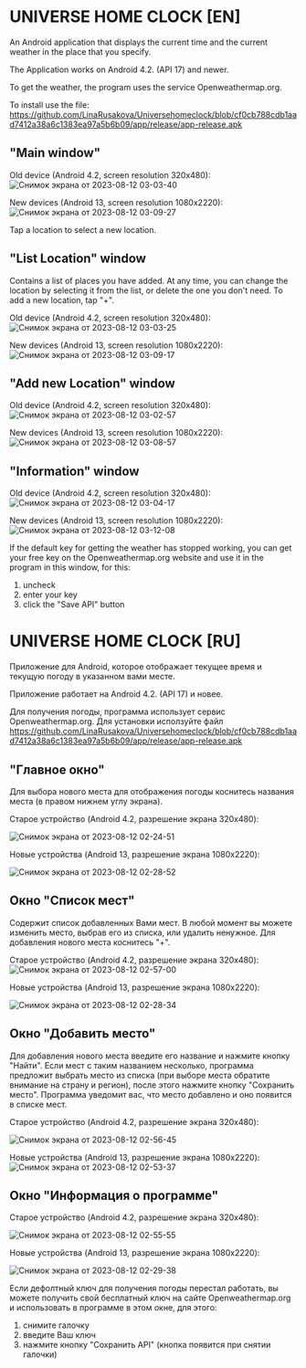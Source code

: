 # UNIVERSE HOME CLOCK [EN]
An Android application that displays the current time and the current weather in the place that you specify.

The Application works on Android 4.2. (API 17) and newer.

To get the weather, the program uses the service Openweathermap.org.

To install use the file: https://github.com/LinaRusakova/Universehomeclock/blob/cf0cb788cdb1aad7412a38a6c1383ea97a5b6b09/app/release/app-release.apk

## "Main window"
Old device (Android 4.2, screen resolution 320x480):
![Снимок экрана от 2023-08-12 03-03-40](https://github.com/LinaRusakova/Universehomeclock/assets/69868318/c9d04bf7-1729-475d-8f28-b2eca0976c2e)

New devices (Android 13, screen resolution 1080x2220):
![Снимок экрана от 2023-08-12 03-09-27](https://github.com/LinaRusakova/Universehomeclock/assets/69868318/a41b35ab-c225-44bd-957c-d6194e26cf0a)

Tap a location to select a new location.

## "List Location" window
Contains a list of places you have added. At any time, you can change the location by selecting it from the list, or delete the one you don't need.
To add a new location, tap "+".

Old device (Android 4.2, screen resolution 320x480):
![Снимок экрана от 2023-08-12 03-03-25](https://github.com/LinaRusakova/Universehomeclock/assets/69868318/96aae184-b6ef-4856-a4f0-d8a303e84e24)



New devices (Android 13, screen resolution 1080x2220):
![Снимок экрана от 2023-08-12 03-09-17](https://github.com/LinaRusakova/Universehomeclock/assets/69868318/b09034bc-90d9-463d-882e-4383ba8e4aae)


## "Add new Location" window
Old device (Android 4.2, screen resolution 320x480):
![Снимок экрана от 2023-08-12 03-02-57](https://github.com/LinaRusakova/Universehomeclock/assets/69868318/d63bb7c7-5993-410c-a69e-9c26c8aae5fe)


New devices (Android 13, screen resolution 1080x2220):
![Снимок экрана от 2023-08-12 03-08-57](https://github.com/LinaRusakova/Universehomeclock/assets/69868318/1e400d80-5fb2-4be6-a678-e4f3299cb2e2)

## "Information" window
Old device (Android 4.2, screen resolution 320x480):
![Снимок экрана от 2023-08-12 03-04-17](https://github.com/LinaRusakova/Universehomeclock/assets/69868318/7af7c369-a7f6-43dc-be34-d8d593404549)

New devices (Android 13, screen resolution 1080x2220):
![Снимок экрана от 2023-08-12 03-12-08](https://github.com/LinaRusakova/Universehomeclock/assets/69868318/1cb9f185-6d07-4a92-af54-17514ccb8852)

If the default key for getting the weather has stopped working, you can get your free key on the Openweathermap.org website and use it in the program in this window, for this:
1) uncheck
2) enter your key
3) click the "Save API" button





# UNIVERSE HOME CLOCK [RU]
Приложение для Android, которое отображает текущее время и текущую погоду в указанном вами месте.

Приложение работает на Android 4.2. (API 17) и новее.

Для получения погоды, программа использует сервис Openweathermap.org.
Для установки исползуйте файл https://github.com/LinaRusakova/Universehomeclock/blob/cf0cb788cdb1aad7412a38a6c1383ea97a5b6b09/app/release/app-release.apk

## "Главное окно"
Для выбора нового места для отображения погоды коснитесь названия места (в правом нижнем углу экрана).

Старое устройство (Android 4.2, разрешение экрана 320x480):

![Снимок экрана от 2023-08-12 02-24-51](https://github.com/LinaRusakova/Universehomeclock/assets/69868318/eb5db2a4-6430-4e1d-8464-f4f604d30381)

Новые устройства (Android 13, разрешение экрана 1080x2220):

![Снимок экрана от 2023-08-12 02-28-52](https://github.com/LinaRusakova/Universehomeclock/assets/69868318/c07a54a0-a2c0-41ea-ad6c-18cfb6afdb20)



## Окно "Список мест"
Содержит список добавленных Вами мест. В любой момент вы можете изменить место, выбрав его из списка, или удалить ненужное. 
Для добавления нового места коснитесь "+".

Старое устройство (Android 4.2, разрешение экрана 320x480):
![Снимок экрана от 2023-08-12 02-57-00](https://github.com/LinaRusakova/Universehomeclock/assets/69868318/c41d647a-907e-4c5c-921d-92bb3ef9163d)

Новые устройства (Android 13, разрешение экрана 1080x2220):

![Снимок экрана от 2023-08-12 02-28-34](https://github.com/LinaRusakova/Universehomeclock/assets/69868318/043fd77d-1100-4718-9f21-ba9633002568)

## Окно "Добавить место"
Для добавления нового места введите его название и нажмите кнопку "Найти". 
Если мест с таким названием несколько, программа предложит выбрать место из списка (при выборе места обратите внимание на страну и регион), после этого нажмите кнопку "Сохранить место". 
Программа уведомит вас, что место добавлено и оно появится в списке мест.

Старое устройство (Android 4.2, разрешение экрана 320x480):

![Снимок экрана от 2023-08-12 02-56-45](https://github.com/LinaRusakova/Universehomeclock/assets/69868318/0228dc43-6008-4224-86a1-2bfee91a858a)

Новые устройства (Android 13, разрешение экрана 1080x2220):
![Снимок экрана от 2023-08-12 02-53-37](https://github.com/LinaRusakova/Universehomeclock/assets/69868318/a67a4007-8256-48fa-b8d5-ff73ead8cfde)


## Окно "Информация о программе"
Старое устройство (Android 4.2, разрешение экрана 320x480):

![Снимок экрана от 2023-08-12 02-55-55](https://github.com/LinaRusakova/Universehomeclock/assets/69868318/02448cfe-7902-49bf-8260-849d0486ac12)

Новые устройства (Android 13, разрешение экрана 1080x2220):

![Снимок экрана от 2023-08-12 02-29-38](https://github.com/LinaRusakova/Universehomeclock/assets/69868318/d613b17a-0a04-4498-b8a3-18d61b92ebfd)

Если дефолтный ключ для получения погоды перестал работать, вы можете получить свой бесплатный ключ на сайте Openweathermap.org и использовать в программе в этом окне, для этого: 
1) снимите галочку
2) введите Ваш ключ
3) нажмите кнопку "Cохранить API" (кнопка появится при снятии галочки)
